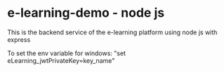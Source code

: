 # e-learning-demo - node js

This is the backend service of the e-learning platform using node js with express

To set the env variable for windows: "set eLearning_jwtPrivateKey=key_name"
